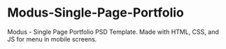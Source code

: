 # Modus-Single-Page-Portfolio
Modus - Single Page Portfolio PSD Template. Made with HTML, CSS, and JS for menu in mobile screens.
